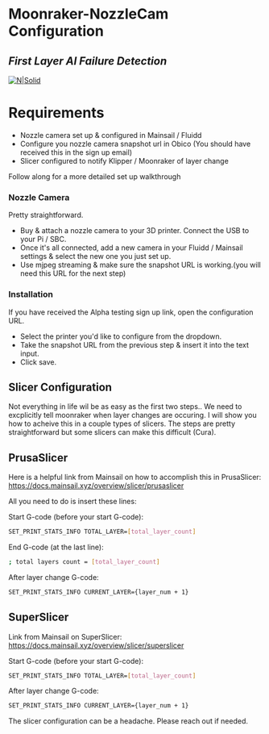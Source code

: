 # Moonraker-NozzleCam Configuration

## _First Layer AI Failure Detection_

[![N|Solid](https://play-lh.googleusercontent.com/rz4zy00-EI-LrPVaXw96YRcvh8rByPSBGH5JY9dK7h4niwzQAVnKfb8oX2J1v9mCjg=w3840-h2160-rw)](https://obico.io)

# Requirements

- Nozzle camera set up & configured in Mainsail / Fluidd
- Configure you nozzle camera snapshot url in Obico (You should have received this in the sign up email)
- Slicer configured to notify Klipper / Moonraker of layer change

Follow along for a more detailed set up walkthrough

### Nozzle Camera

Pretty straightforward.

- Buy & attach a nozzle camera to your 3D printer. Connect the USB to your Pi / SBC.
- Once it's all connected, add a new camera in your Fluidd / Mainsail settings & select the new one you just set up.
- Use mjpeg streaming & make sure the snapshot URL is working.(you will need this URL for the next step)

### Installation

If you have received the Alpha testing sign up link, open the configuration URL.

- Select the printer you'd like to configure from the dropdown.
- Take the snapshot URL from the previous step & insert it into the text input.
- Click save.

## Slicer Configuration

Not everything in life wil be as easy as the first two steps.. We need to excplicitly tell moonraker when layer changes are occuring. I will show you how to acheive this in a couple types of slicers. The steps are pretty straightforward but some slicers can make this difficult (Cura).

## PrusaSlicer

Here is a helpful link from Mainsail on how to accomplish this in PrusaSlicer:
https://docs.mainsail.xyz/overview/slicer/prusaslicer

All you need to do is insert these lines:

Start G-code (before your start G-code):

```sh
SET_PRINT_STATS_INFO TOTAL_LAYER=[total_layer_count]
```

End G-code (at the last line):

```sh
; total layers count = [total_layer_count]
```

After layer change G-code:

```sh
SET_PRINT_STATS_INFO CURRENT_LAYER={layer_num + 1}
```

## SuperSlicer

Link from Mainsail on SuperSlicer:
https://docs.mainsail.xyz/overview/slicer/superslicer

Start G-code (before your start G-code):

```sh
SET_PRINT_STATS_INFO TOTAL_LAYER=[total_layer_count]
```

After layer change G-code:

```sh
SET_PRINT_STATS_INFO CURRENT_LAYER={layer_num + 1}
```

The slicer configuration can be a headache. Please reach out if needed.
